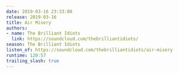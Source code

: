 ```yaml
---
date: 2019-03-16 23:33:00
release: 2019-03-16
title: Air Misery
authors:
- name: The Brilliant Idiots
  link: https://soundcloud.com/thebrilliantidiots/
season: The Brilliant Idiots
listen_of: https://soundcloud.com/thebrilliantidiots/air-misery
runtime: 120:57
trailing_slash: true
---
```

